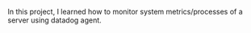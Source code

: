 In this project, I learned how to monitor system metrics/processes of a server using datadog agent.
